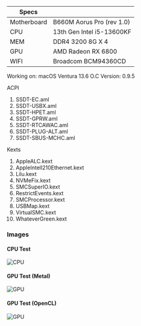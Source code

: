 | Specs ||
|---|----------------------------------|
| Motherboard| B660M Aorus Pro (rev 1.0) |
|CPU|13th Gen Intel i5-13600KF|
|MEM|DDR4 3200 8G X 4|
|GPU|AMD Radeon RX 6800|
|WIFI|Broadcom BCM94360CD|

Working on: macOS Ventura 13.6
O.C Version: 0.9.5

ACPI
1. SSDT-EC.aml
2. SSDT-USBX.aml 
4. SSDT-HPET.aml
5. SSDT-GPRW.aml
6. SSDT-RTCAWAC.aml
7. SSDT-PLUG-ALT.aml
8. SSDT-SBUS-MCHC.aml

Kexts
 1. AppleALC.kext
 2. AppleIntelI210Ethernet.kext
 3. Lilu.kext
 4. NVMeFix.kext
 5. SMCSuperIO.kext
 6. RestrictEvents.kext
 7. SMCProcessor.kext
 8. USBMap.kext
 9. VirtualSMC.kext
10. WhateverGreen.kext

### Images

#### CPU Test
![CPU](https://github.com/gtrucollo/EFI-B660M-AORUS-PRO-i513600KF-RX6800/assets/22915541/39d21dfc-2cd3-4c07-bef2-125cb4cb1367)

#### GPU Test (Metal)
![GPU](https://github.com/gtrucollo/EFI-B660M-AORUS-PRO-i513600KF-RX6800/assets/22915541/7aeb723a-3f25-42fb-ac83-cf9bbad74305)


#### GPU Test (OpenCL)
![GPU](https://github.com/gtrucollo/EFI-B660M-AORUS-PRO-i513600KF-RX6800/assets/22915541/2dd4310f-5725-451c-9aa1-dae412dd08b3)

